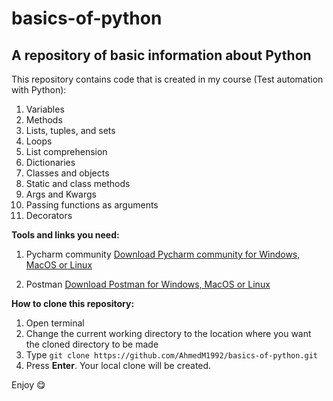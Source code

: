 # basics-of-python
## A repository of basic information about Python

This repository contains code that is created in my course (Test automation with Python):
1. Variables
2. Methods
3. Lists, tuples, and sets
4. Loops
5. List comprehension
6. Dictionaries
7. Classes and objects
8. Static and class methods
9. Args and Kwargs
10. Passing functions as arguments
11. Decorators

**Tools and links you need:**
1. Pycharm community
[Download Pycharm community for Windows, MacOS or Linux](https://www.jetbrains.com/pycharm/download/#section=linux)

2. Postman
[Download Postman for Windows, MacOS or Linux](https://www.getpostman.com/apps)

**How to clone this repository:**
1. Open terminal
2. Change the current working directory to the location where you want the cloned directory to be made
3. Type ``` git clone https://github.com/AhmedM1992/basics-of-python.git ```
4. Press **Enter**. Your local clone will be created.

Enjoy :yum:

